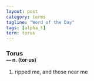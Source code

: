 ```yaml
---
layout: post
category: terms
tagline: "Word of the Day"
tags: [alpha_t]
term: torus
---
```


<h3>Torus<br/> <small>&mdash; n. (tor<span>&middot;</span>us)</small></h3>
<p><ol><li>ripped me, and those near me</li>
</ol></p>
